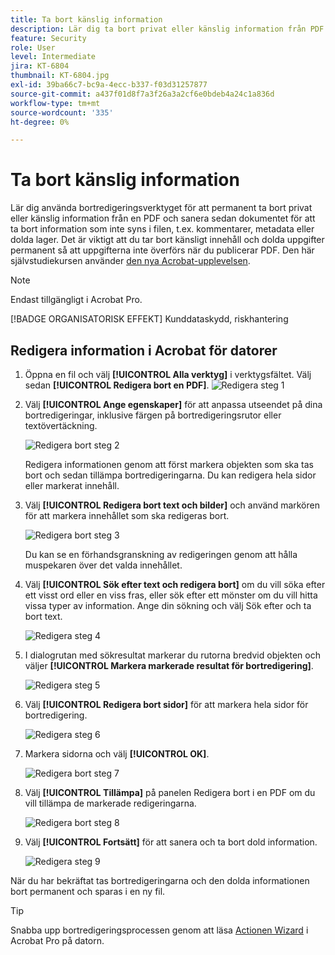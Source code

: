 ```yaml
---
title: Ta bort känslig information
description: Lär dig ta bort privat eller känslig information från PDF permanent
feature: Security
role: User
level: Intermediate
jira: KT-6804
thumbnail: KT-6804.jpg
exl-id: 39ba66c7-bc9a-4ecc-b337-f03d31257877
source-git-commit: a437f01d8f7a3f26a3a2cf6e0bdeb4a24c1a836d
workflow-type: tm+mt
source-wordcount: '335'
ht-degree: 0%

---
```


# Ta bort känslig information

Lär dig använda bortredigeringsverktyget för att permanent ta bort privat eller känslig information från en PDF och sanera sedan dokumentet för att ta bort information som inte syns i filen, t.ex. kommentarer, metadata eller dolda lager. Det är viktigt att du tar bort känsligt innehåll och dolda uppgifter permanent så att uppgifterna inte överförs när du publicerar PDF. Den här självstudiekursen använder [den nya Acrobat-upplevelsen](../getting-started/new-workspace.md).

>[!NOTE]
>
>Endast tillgängligt i Acrobat Pro.

[!BADGE ORGANISATORISK EFFEKT]
Kunddataskydd, riskhantering

## Redigera information i Acrobat för datorer

1. Öppna en fil och välj **[!UICONTROL Alla verktyg]** i verktygsfältet. Välj sedan **[!UICONTROL Redigera bort en PDF]**.
   ![Redigera steg 1](../assets/Redact_1.png)

1. Välj **[!UICONTROL Ange egenskaper]** för att anpassa utseendet på dina bortredigeringar, inklusive färgen på bortredigeringsrutor eller textövertäckning.

   ![Redigera bort steg 2](../assets/Redact_2.png)

   Redigera informationen genom att först markera objekten som ska tas bort och sedan tillämpa bortredigeringarna. Du kan redigera hela sidor eller markerat innehåll.

1. Välj **[!UICONTROL Redigera bort text och bilder]** och använd markören för att markera innehållet som ska redigeras bort.

   ![Redigera bort steg 3](../assets/Redact_3.png)

   Du kan se en förhandsgranskning av redigeringen genom att hålla muspekaren över det valda innehållet.

1. Välj **[!UICONTROL Sök efter text och redigera bort]** om du vill söka efter ett visst ord eller en viss fras, eller sök efter ett mönster om du vill hitta vissa typer av information. Ange din sökning och välj Sök efter och ta bort text.

   ![Redigera steg 4](../assets/Redact_4.png)

1. I dialogrutan med sökresultat markerar du rutorna bredvid objekten och väljer **[!UICONTROL Markera markerade resultat för bortredigering]**.

   ![Redigera steg 5](../assets/Redact_5.png)

1. Välj **[!UICONTROL Redigera bort sidor]** för att markera hela sidor för bortredigering.

   ![Redigera steg 6](../assets/Redact_6.png)

1. Markera sidorna och välj **[!UICONTROL OK]**.

   ![Redigera bort steg 7](../assets/Redact_7.png)

1. Välj **[!UICONTROL Tillämpa]** på panelen Redigera bort i en PDF om du vill tillämpa de markerade redigeringarna.

   ![Redigera bort steg 8](../assets/Redact_8.png)

1. Välj **[!UICONTROL Fortsätt]** för att sanera och ta bort dold information.

   ![Redigera steg 9](../assets/Redact_9.png)

När du har bekräftat tas bortredigeringarna och den dolda informationen bort permanent och sparas i en ny fil.

>[!TIP]
>
>Snabba upp bortredigeringsprocessen genom att läsa [Actionen Wizard](../advanced-tasks/action.md) i Acrobat Pro på datorn.
